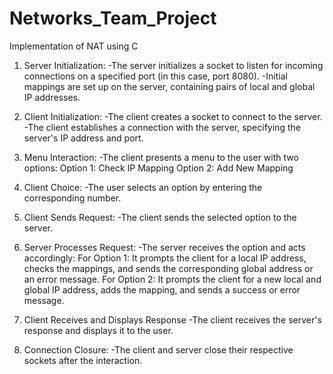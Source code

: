 # Networks_Team_Project
Implementation of NAT using C

1. Server Initialization:
-The server initializes a socket to listen for incoming connections on a specified port (in this case, port 8080).
-Initial mappings are set up on the server, containing pairs of local and global IP addresses.

2. Client Initialization:
-The client creates a socket to connect to the server.
-The client establishes a connection with the server, specifying the server's IP address and port.

3. Menu Interaction:
-The client presents a menu to the user with two options:
  Option 1: Check IP Mapping
  Option 2: Add New Mapping
  
4. Client Choice:
-The user selects an option by entering the corresponding number.

5. Client Sends Request:
-The client sends the selected option to the server.

6. Server Processes Request:
-The server receives the option and acts accordingly:
  For Option 1: It prompts the client for a local IP address, checks the mappings, and sends the corresponding global address or an error message.
  For Option 2: It prompts the client for a new local and global IP address, adds the mapping, and sends a success or error message.

7. Client Receives and Displays Response
-The client receives the server's response and displays it to the user.

8. Connection Closure:
-The client and server close their respective sockets after the interaction.

